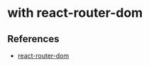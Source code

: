 # with react-router-dom

## References

- [react-router-dom](https://reacttraining.com/react-router/web/guides/quick-start)
